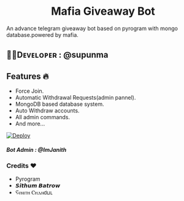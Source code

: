 <center><h1>Mafia Giveaway Bot</h1></center>                                         

An advance telegram giveaway bot based on pyrogram with mongo database.powered by mafia.

## 👨‍💻Dᴇᴠᴇʟᴏᴘᴇʀ : @supunma

## Features 🔥

- Force Join.
- Automatic Withdrawal Requests(admin pannel).
- MongoDB based database system.
- Auto Withdraw accounts.
- All admin commands.
- And more...
 
[![Deploy](https://www.herokucdn.com/deploy/button.svg)]([https://heroku.com/deploy?template=https://github.com/AloneQueen/Premium-Accounts-BOT)
 
 
 ##### Bot Admin : @ImJanith
 
 ###  Credits ❤
 - Pyrogram
 - 𝙎𝙞𝙩𝙝𝙪𝙢 𝘽𝙖𝙩𝙧𝙤𝙬
 - Ⲋⲉⲛⲓⲧⲏ Ⲥⲏⲇⲛ𝖽ⳙⳑ
 
